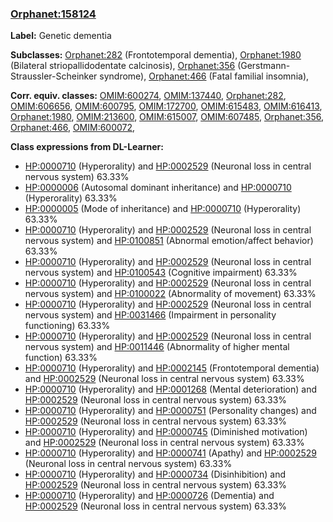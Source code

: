
### [Orphanet:158124](http://www.orpha.net/ORDO/Orphanet_158124)
**Label:** Genetic dementia

**Subclasses:** [Orphanet:282](http://www.orpha.net/ORDO/Orphanet_282) (Frontotemporal dementia), [Orphanet:1980](http://www.orpha.net/ORDO/Orphanet_1980) (Bilateral striopallidodentate calcinosis), [Orphanet:356](http://www.orpha.net/ORDO/Orphanet_356) (Gerstmann-Straussler-Scheinker syndrome), [Orphanet:466](http://www.orpha.net/ORDO/Orphanet_466) (Fatal familial insomnia), 

**Corr. equiv. classes:** [OMIM:600274](http://purl.obolibrary.org/obo/OMIM_600274), [OMIM:137440](http://purl.obolibrary.org/obo/OMIM_137440), [Orphanet:282](http://www.orpha.net/ORDO/Orphanet_282), [OMIM:606656](http://purl.obolibrary.org/obo/OMIM_606656), [OMIM:600795](http://purl.obolibrary.org/obo/OMIM_600795), [OMIM:172700](http://purl.obolibrary.org/obo/OMIM_172700), [OMIM:615483](http://purl.obolibrary.org/obo/OMIM_615483), [OMIM:616413](http://purl.obolibrary.org/obo/OMIM_616413), [Orphanet:1980](http://www.orpha.net/ORDO/Orphanet_1980), [OMIM:213600](http://purl.obolibrary.org/obo/OMIM_213600), [OMIM:615007](http://purl.obolibrary.org/obo/OMIM_615007), [OMIM:607485](http://purl.obolibrary.org/obo/OMIM_607485), [Orphanet:356](http://www.orpha.net/ORDO/Orphanet_356), [Orphanet:466](http://www.orpha.net/ORDO/Orphanet_466), [OMIM:600072](http://purl.obolibrary.org/obo/OMIM_600072), 

**Class expressions from DL-Learner:**

- [HP:0000710](http://purl.obolibrary.org/obo/HP_0000710) (Hyperorality) and [HP:0002529](http://purl.obolibrary.org/obo/HP_0002529) (Neuronal loss in central nervous system) 63.33%
- [HP:0000006](http://purl.obolibrary.org/obo/HP_0000006) (Autosomal dominant inheritance) and [HP:0000710](http://purl.obolibrary.org/obo/HP_0000710) (Hyperorality) 63.33%
- [HP:0000005](http://purl.obolibrary.org/obo/HP_0000005) (Mode of inheritance) and [HP:0000710](http://purl.obolibrary.org/obo/HP_0000710) (Hyperorality) 63.33%
- [HP:0000710](http://purl.obolibrary.org/obo/HP_0000710) (Hyperorality) and [HP:0002529](http://purl.obolibrary.org/obo/HP_0002529) (Neuronal loss in central nervous system) and [HP:0100851](http://purl.obolibrary.org/obo/HP_0100851) (Abnormal emotion/affect behavior) 63.33%
- [HP:0000710](http://purl.obolibrary.org/obo/HP_0000710) (Hyperorality) and [HP:0002529](http://purl.obolibrary.org/obo/HP_0002529) (Neuronal loss in central nervous system) and [HP:0100543](http://purl.obolibrary.org/obo/HP_0100543) (Cognitive impairment) 63.33%
- [HP:0000710](http://purl.obolibrary.org/obo/HP_0000710) (Hyperorality) and [HP:0002529](http://purl.obolibrary.org/obo/HP_0002529) (Neuronal loss in central nervous system) and [HP:0100022](http://purl.obolibrary.org/obo/HP_0100022) (Abnormality of movement) 63.33%
- [HP:0000710](http://purl.obolibrary.org/obo/HP_0000710) (Hyperorality) and [HP:0002529](http://purl.obolibrary.org/obo/HP_0002529) (Neuronal loss in central nervous system) and [HP:0031466](http://purl.obolibrary.org/obo/HP_0031466) (Impairment in personality functioning) 63.33%
- [HP:0000710](http://purl.obolibrary.org/obo/HP_0000710) (Hyperorality) and [HP:0002529](http://purl.obolibrary.org/obo/HP_0002529) (Neuronal loss in central nervous system) and [HP:0011446](http://purl.obolibrary.org/obo/HP_0011446) (Abnormality of higher mental function) 63.33%
- [HP:0000710](http://purl.obolibrary.org/obo/HP_0000710) (Hyperorality) and [HP:0002145](http://purl.obolibrary.org/obo/HP_0002145) (Frontotemporal dementia) and [HP:0002529](http://purl.obolibrary.org/obo/HP_0002529) (Neuronal loss in central nervous system) 63.33%
- [HP:0000710](http://purl.obolibrary.org/obo/HP_0000710) (Hyperorality) and [HP:0001268](http://purl.obolibrary.org/obo/HP_0001268) (Mental deterioration) and [HP:0002529](http://purl.obolibrary.org/obo/HP_0002529) (Neuronal loss in central nervous system) 63.33%
- [HP:0000710](http://purl.obolibrary.org/obo/HP_0000710) (Hyperorality) and [HP:0000751](http://purl.obolibrary.org/obo/HP_0000751) (Personality changes) and [HP:0002529](http://purl.obolibrary.org/obo/HP_0002529) (Neuronal loss in central nervous system) 63.33%
- [HP:0000710](http://purl.obolibrary.org/obo/HP_0000710) (Hyperorality) and [HP:0000745](http://purl.obolibrary.org/obo/HP_0000745) (Diminished motivation) and [HP:0002529](http://purl.obolibrary.org/obo/HP_0002529) (Neuronal loss in central nervous system) 63.33%
- [HP:0000710](http://purl.obolibrary.org/obo/HP_0000710) (Hyperorality) and [HP:0000741](http://purl.obolibrary.org/obo/HP_0000741) (Apathy) and [HP:0002529](http://purl.obolibrary.org/obo/HP_0002529) (Neuronal loss in central nervous system) 63.33%
- [HP:0000710](http://purl.obolibrary.org/obo/HP_0000710) (Hyperorality) and [HP:0000734](http://purl.obolibrary.org/obo/HP_0000734) (Disinhibition) and [HP:0002529](http://purl.obolibrary.org/obo/HP_0002529) (Neuronal loss in central nervous system) 63.33%
- [HP:0000710](http://purl.obolibrary.org/obo/HP_0000710) (Hyperorality) and [HP:0000726](http://purl.obolibrary.org/obo/HP_0000726) (Dementia) and [HP:0002529](http://purl.obolibrary.org/obo/HP_0002529) (Neuronal loss in central nervous system) 63.33%



